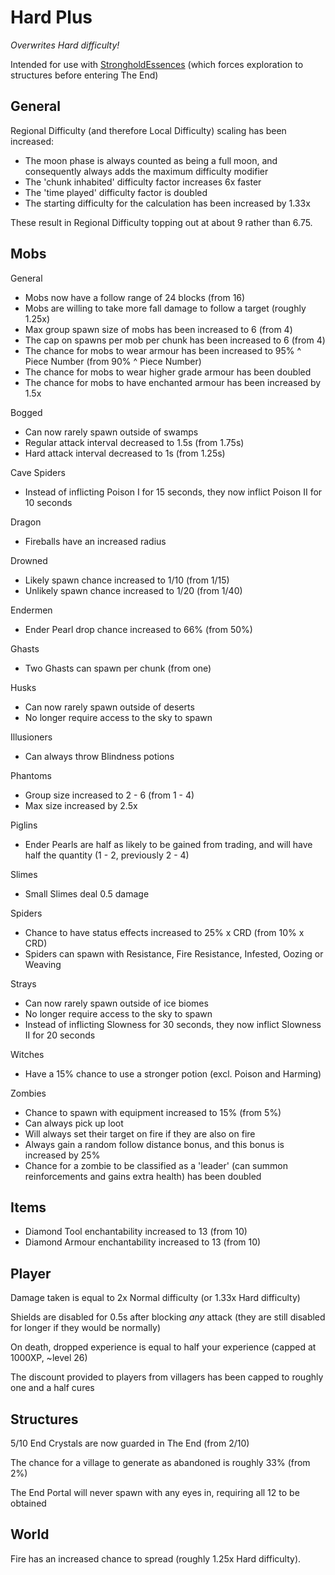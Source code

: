 # Hard Plus

*Overwrites Hard difficulty!*

Intended for use with [StrongholdEssences](https://github.com/yakasov/StrongholdEssences) (which forces exploration to structures before entering The End)

## General

Regional Difficulty (and therefore Local Difficulty) scaling has been increased:
- The moon phase is always counted as being a full moon, and consequently always adds the maximum difficulty modifier
- The 'chunk inhabited' difficulty factor increases 6x faster
- The 'time played' difficulty factor is doubled
- The starting difficulty for the calculation has been increased by 1.33x

These result in Regional Difficulty topping out at about 9 rather than 6.75.

## Mobs

General
- Mobs now have a follow range of 24 blocks (from 16)
- Mobs are willing to take more fall damage to follow a target (roughly 1.25x)
- Max group spawn size of mobs has been increased to 6 (from 4)
- The cap on spawns per mob per chunk has been increased to 6 (from 4)
- The chance for mobs to wear armour has been increased to 95% ^ Piece Number (from 90% ^ Piece Number)
- The chance for mobs to wear higher grade armour has been doubled
- The chance for mobs to have enchanted armour has been increased by 1.5x

Bogged
- Can now rarely spawn outside of swamps
- Regular attack interval decreased to 1.5s (from 1.75s)
- Hard attack interval decreased to 1s (from 1.25s)

Cave Spiders
- Instead of inflicting Poison I for 15 seconds, they now inflict Poison II for 10 seconds

Dragon
- Fireballs have an increased radius

Drowned
- Likely spawn chance increased to 1/10 (from 1/15)
- Unlikely spawn chance increased to 1/20 (from 1/40)

Endermen
- Ender Pearl drop chance increased to 66% (from 50%)

Ghasts
- Two Ghasts can spawn per chunk (from one)

Husks
- Can now rarely spawn outside of deserts
- No longer require access to the sky to spawn

Illusioners
- Can always throw Blindness potions

Phantoms
- Group size increased to 2 - 6 (from 1 - 4)
- Max size increased by 2.5x

Piglins
- Ender Pearls are half as likely to be gained from trading, and will have half the quantity (1 - 2, previously 2 - 4)

Slimes
- Small Slimes deal 0.5 damage

Spiders
- Chance to have status effects increased to 25% x CRD (from 10% x CRD)
- Spiders can spawn with Resistance, Fire Resistance, Infested, Oozing or Weaving

Strays
- Can now rarely spawn outside of ice biomes
- No longer require access to the sky to spawn
- Instead of inflicting Slowness for 30 seconds, they now inflict Slowness II for 20 seconds

Witches
- Have a 15% chance to use a stronger potion (excl. Poison and Harming)

Zombies
- Chance to spawn with equipment increased to 15% (from 5%)
- Can always pick up loot
- Will always set their target on fire if they are also on fire
- Always gain a random follow distance bonus, and this bonus is increased by 25%
- Chance for a zombie to be classified as a 'leader' (can summon reinforcements and gains extra health) has been doubled

## Items

- Diamond Tool enchantability increased to 13 (from 10)
- Diamond Armour enchantability increased to 13 (from 10)

## Player

Damage taken is equal to 2x Normal difficulty (or 1.33x Hard difficulty)

Shields are disabled for 0.5s after blocking *any* attack (they are still disabled for longer if they would be normally)

On death, dropped experience is equal to half your experience (capped at 1000XP, ~level 26)

The discount provided to players from villagers has been capped to roughly one and a half cures

## Structures

5/10 End Crystals are now guarded in The End (from 2/10)

The chance for a village to generate as abandoned is roughly 33% (from 2%)

The End Portal will never spawn with any eyes in, requiring all 12 to be obtained

## World

Fire has an increased chance to spread (roughly 1.25x Hard difficulty).